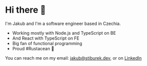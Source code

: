 # Hi there 👋
I'm Jakub and I'm a software engineer based in Czechia.

- Working mostly with Node.js and TypeScript on BE
- And React with TypeScript on FE
- Big fan of functional programming 
- Proud #Rustacean 🦀

You can reach me on my email: jakub@stiburek.dev, or on [LinkedIn](https://www.linkedin.com/in/jakubstiburekdev/)
